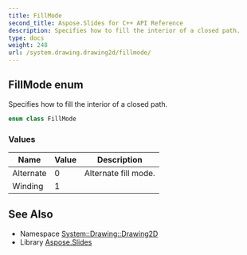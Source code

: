 ```yaml
---
title: FillMode
second_title: Aspose.Slides for C++ API Reference
description: Specifies how to fill the interior of a closed path.
type: docs
weight: 248
url: /system.drawing.drawing2d/fillmode/
---
```

## FillMode enum


Specifies how to fill the interior of a closed path.

```cpp
enum class FillMode
```

### Values

| Name | Value | Description |
| --- | --- | --- |
| Alternate | 0 | Alternate fill mode. |
| Winding | 1 |  |

## See Also

* Namespace [System::Drawing::Drawing2D](../)
* Library [Aspose.Slides](../../)